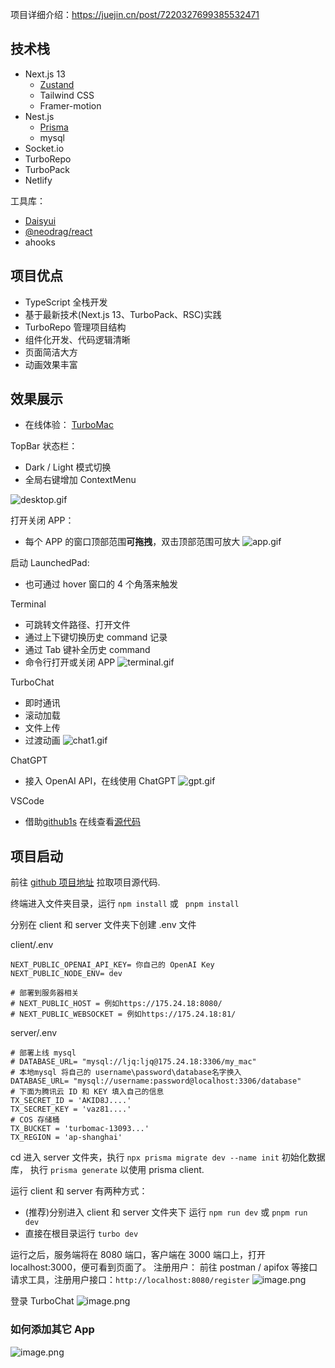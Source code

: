 项目详细介绍：https://juejin.cn/post/7220327699385532471

## 技术栈

- Next.js 13
  - [Zustand](https://github.com/pmndrs/zustand)
  - Tailwind CSS
  - Framer-motion
- Nest.js
  - [ Prisma](https://www.prisma.io/)
  - mysql
- Socket.io
- TurboRepo
- TurboPack
- Netlify

工具库：

- [Daisyui](https://daisyui.com/components/)
- [@neodrag/react](https://www.neodrag.dev/docs/react)
- ahooks

## 项目优点

- TypeScript 全栈开发
- 基于最新技术(Next.js 13、TurboPack、RSC)实践
- TurboRepo 管理项目结构
- 组件化开发、代码逻辑清晰
- 页面简洁大方
- 动画效果丰富


## 效果展示

- 在线体验： [TurboMac](https://turbomac.netlify.app/)

TopBar 状态栏：

- Dark / Light 模式切换
- 全局右键增加 ContextMenu

![desktop.gif](https://obs-pic-1309372570.cos.ap-chongqing.myqcloud.com/pic/desktop.gif)

打开关闭 APP：

- 每个 APP 的窗口顶部范围**可拖拽**，双击顶部范围可放大
  ![app.gif](https://obs-pic-1309372570.cos.ap-chongqing.myqcloud.com/pic/app.gif)

启动 LaunchedPad:

- 也可通过 hover 窗口的 4 个角落来触发

Terminal

- 可跳转文件路径、打开文件
- 通过上下键切换历史 command 记录
- 通过 Tab 键补全历史 command
- 命令行打开或关闭 APP
  ![terminal.gif](https://obs-pic-1309372570.cos.ap-chongqing.myqcloud.com/pic/terminal.gif)

TurboChat

- 即时通讯
- 滚动加载
- 文件上传
- 过渡动画
  ![chat1.gif](https://obs-pic-1309372570.cos.ap-chongqing.myqcloud.com/pic/chat1.gif)

ChatGPT

- 接入 OpenAI API，在线使用 ChatGPT
  ![gpt.gif](https://obs-pic-1309372570.cos.ap-chongqing.myqcloud.com/pic/gpt.gif)

VSCode

- 借助[github1s](https://github.com/conwnet/github1s) 在线查看[源代码](https://github.com/ljq0226/turbomac)



## 项目启动

前往 [github 项目地址](https://github.com/ljq0226/turbomac) 拉取项目源代码.

终端进入文件夹目录，运行 `npm install` 或 ` pnpm install`

分别在 client 和 server 文件夹下创建 .env 文件

client/.env

```
NEXT_PUBLIC_OPENAI_API_KEY= 你自己的 OpenAI Key
NEXT_PUBLIC_NODE_ENV= dev

# 部署到服务器相关
# NEXT_PUBLIC_HOST = 例如https://175.24.18:8080/
# NEXT_PUBLIC_WEBSOCKET = 例如https://175.24.18:81/
```

server/.env

```
# 部署上线 mysql
# DATABASE_URL= "mysql://ljq:ljq@175.24.18:3306/my_mac"
# 本地mysql 将自己的 username\password\database名字换入
DATABASE_URL= "mysql://username:password@localhost:3306/database"
# 下面为腾讯云 ID 和 KEY 填入自己的信息
TX_SECRET_ID = 'AKID8J....'
TX_SECRET_KEY = 'vaz81....'
# COS 存储桶
TX_BUCKET = 'turbomac-13093...'
TX_REGION = 'ap-shanghai'
```

cd 进入 server 文件夹，执行 `npx prisma migrate dev --name init` 初始化数据库，
执行 `prisma generate` 以使用 prisma client.

运行 client 和 server 有两种方式：

- (推荐)分别进入 client 和 server 文件夹下 运行 `npm run dev` 或 `pnpm run dev`
- 直接在根目录运行 `turbo dev`

运行之后，服务端将在 8080 端口，客户端在 3000 端口上，打开 localhost:3000，便可看到页面了。
注册用户：
前往 postman / apifox 等接口请求工具，注册用户接口：`http://localhost:8080/register`
![image.png](https://obs-pic-1309372570.cos.ap-chongqing.myqcloud.com/pic/202303282104802.png)

登录 TurboChat
![image.png](https://obs-pic-1309372570.cos.ap-chongqing.myqcloud.com/pic/202303282114895.png)

### 如何添加其它 App

![image.png](https://obs-pic-1309372570.cos.ap-chongqing.myqcloud.com/pic/202303282134678.png)

